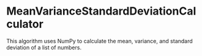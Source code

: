 # MeanVarianceStandardDeviationCalculator
This algorithm uses NumPy to calculate the mean, variance, and standard deviation of a list of numbers.
